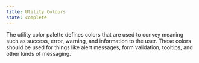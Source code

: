 ```yaml
---
title: Utility Colours
state: complete
---
```

The utility color palette defines colors that are used to convey meaning such as success, error, warning, and information to the user. These colors should be used for things like alert messages, form validation, tooltips, and other kinds of messaging.
